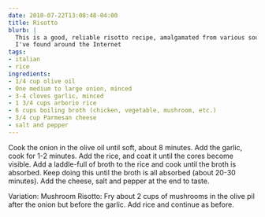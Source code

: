 ```yaml
---
date: 2010-07-22T13:08:48-04:00
title: Risotto
blurb: |
  This is a good, reliable risotto recipe, amalgamated from various sources
  I've found around the Internet
tags:
- italian
- rice
ingredients:
- 1/4 cup olive oil
- One medium to large onion, minced
- 3-4 cloves garlic, minced
- 1 3/4 cups arborio rice
- 6 cups boiling broth (chicken, vegetable, mushroom, etc.)
- 3/4 cup Parmesan cheese
- salt and pepper
---
```


Cook the onion in the olive oil until soft, about 8 minutes.  Add the
garlic, cook for 1-2 minutes.  Add the rice, and coat it until the cores
become visible.  Add a laddle-full of broth to the rice and cook until the
broth is absorbed.  Keep doing this until the broth is all absorbed (about
20-30 minutes).  Add the cheese, salt and pepper at the end to taste.

Variation: Mushroom Risotto: Fry about 2 cups of mushrooms in the olive pil
after the onion but before the garlic.  Add rice and continue as before.
